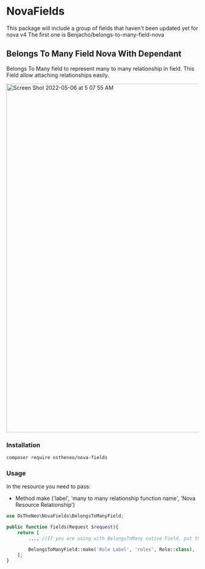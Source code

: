 # NovaFields

This package will include a group of fields that haven't been updated yet for nova v4
The first one is Benjacho/belongs-to-many-field-nova



## Belongs To Many Field Nova With Dependant
Belongs To Many field to represent many to many relationship in field. This Field allow attaching relationships easily.

<img width="914" alt="Screen Shot 2022-05-06 at 5 07 55 AM" src="https://user-images.githubusercontent.com/5789902/167112419-0cf2769e-88e0-4376-ac18-07e86378b634.png">

### Installation

```bash
composer require ostheneo/nova-fields
```

### Usage

In the resource you need to pass:

- Method make ('label', 'many to many relationship function name', 'Nova Resource Relationship')

```php
use OsTheNeo\NovaFields\BelongsToManyField;

public function fields(Request $request){
    return [
        ..., //If you are using with BelongsToMany native Field, put this field after

        BelongsToManyField::make('Role Label', 'roles', Role::class),
    ];
}
```

